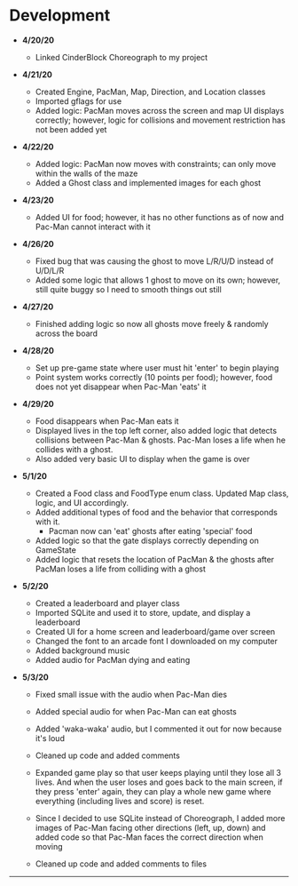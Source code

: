 # Development

- **4/20/20** 
    - Linked CinderBlock Choreograph to my project

- **4/21/20**
    - Created Engine, PacMan, Map, Direction, and Location classes
    - Imported gflags for use
    - Added logic: PacMan moves across the screen and map UI displays correctly;
    however, logic for collisions and movement restriction has not been added yet
    
- **4/22/20**
    - Added logic: PacMan now moves with constraints; can only move
    within the walls of the maze
    - Added a Ghost class and implemented images for each ghost
    
- **4/23/20**
    - Added UI for food; however, it has no other functions as of now and
    Pac-Man cannot interact with it
    
- **4/26/20**
    - Fixed bug that was causing the ghost to move L/R/U/D instead of U/D/L/R
    - Added some logic that allows 1 ghost to move on its own; however, still
    quite buggy so I need to smooth things out still
    
- **4/27/20**
    - Finished adding logic so now all ghosts move freely & randomly across the board
    
- **4/28/20**
    - Set up pre-game state where user must hit 'enter' to begin playing
    - Point system works correctly (10 points per food); however, food does not
    yet disappear when Pac-Man 'eats' it
    
- **4/29/20**
    - Food disappears when Pac-Man eats it
    - Displayed lives in the top left corner, also added logic that
    detects collisions between Pac-Man & ghosts. Pac-Man loses a life when
    he collides with a ghost. 
    - Also added very basic UI to display when the game is over 
    
- **5/1/20**
    - Created a Food class and FoodType enum class. Updated Map class, logic, and
    UI accordingly.
    - Added additional types of food and the behavior that corresponds with it.
        - Pacman now can 'eat' ghosts after eating 'special' food
    - Added logic so that the gate displays correctly depending on GameState
    - Added logic that resets the location of PacMan & the ghosts after 
    PacMan loses a life from colliding with a ghost
    
- **5/2/20**
    - Created a leaderboard and player class
    - Imported SQLite and used it to store, update, and display a leaderboard
    - Created UI for a home screen and leaderboard/game over screen 
    - Changed the font to an arcade font I downloaded on my computer
    - Added background music
    - Added audio for PacMan dying and eating 
    
- **5/3/20**
    - Fixed small issue with the audio when Pac-Man dies
    - Added special audio for when Pac-Man can eat ghosts
    - Added 'waka-waka' audio, but I commented it out for now because it's loud
    - Cleaned up code and added comments
    
    - Expanded game play so that user keeps playing until they lose all 3 lives. 
      And when the user loses and goes back to the main screen, if they press
      'enter' again, they can play a whole new game where everything (including 
      lives and score) is reset. 
      
    - Since I decided to use SQLite instead of Choreograph, I added 
      more images of Pac-Man facing other directions (left, up, down) and
      added code so that Pac-Man faces the correct direction when moving
    - Cleaned up code and added comments to files 
---
